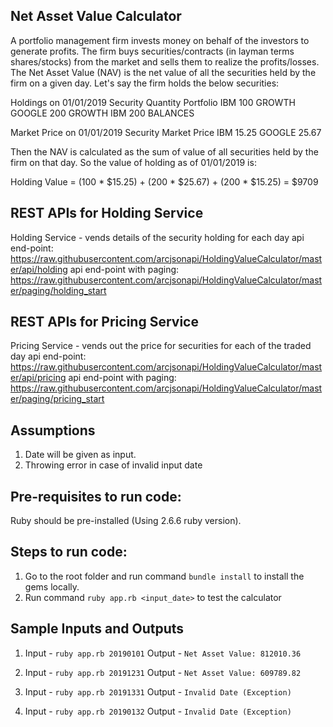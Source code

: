 ## Net Asset Value Calculator

A portfolio management firm invests money on behalf of the investors to generate profits. The firm buys securities/contracts (in layman terms shares/stocks) from the market and sells them to realize the profits/losses. The Net Asset Value (NAV) is the net value of all the securities held by the firm on a given day. Let's say the firm holds the below securities:

Holdings on 01/01/2019
Security        Quantity        Portfolio
IBM     100     GROWTH
GOOGLE  200     GROWTH
IBM     200     BALANCES

Market Price on 01/01/2019
Security        Market Price
IBM     15.25
GOOGLE  25.67

Then the NAV is calculated as the sum of value of all securities held by the firm on that day. So the value of holding as of 01/01/2019 is:

Holding Value = (100 * $15.25) + (200 * $25.67) + (200 * $15.25) = $9709

## REST APIs for Holding Service
Holding Service - vends details of the security holding for each day
api end-point: https://raw.githubusercontent.com/arcjsonapi/HoldingValueCalculator/master/api/holding
api end-point with paging: https://raw.githubusercontent.com/arcjsonapi/HoldingValueCalculator/master/paging/holding_start

## REST APIs for Pricing Service
Pricing Service - vends out the price for securities for each of the traded day
api end-point: https://raw.githubusercontent.com/arcjsonapi/HoldingValueCalculator/master/api/pricing
api end-point with paging: https://raw.githubusercontent.com/arcjsonapi/HoldingValueCalculator/master/paging/pricing_start

## Assumptions
1. Date will be given as input.
2. Throwing error in case of invalid input date

## Pre-requisites to run code:
Ruby should be pre-installed (Using 2.6.6 ruby version).

## Steps to run code:
1. Go to the root folder and run command `bundle install` to install the gems locally.
2. Run command `ruby app.rb <input_date>` to test the calculator

## Sample Inputs and Outputs

1.  Input - `ruby app.rb 20190101`
    Output - `Net Asset Value: 812010.36`

2.  Input - `ruby app.rb 20191231`
    Output - `Net Asset Value: 609789.82`

3.  Input - `ruby app.rb 20191331`
    Output - `Invalid Date (Exception)`

4.  Input - `ruby app.rb 20190132`
    Output - `Invalid Date (Exception)`
